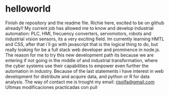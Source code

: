 # helloworld
Finish de repository and the readme file.
Richie here, excited to be on github already!!
My current job has allowed me to know and develop industrial automation: PLC, HMI, frecuency converters, servomotors, robots and industrial vision sensors, its a very exciting field.
Im currently learning HMTL and CSS, after that i´ll go with javascript that is the logical thing to do, but really looking for be a full stack web developer and prominence in node.js.
The reason for me to try this new development path its because we are entering if not going in the middle of and industrial transformation, where the cyber systems use their capabilities to empower even further the automation in industry.
Because of the last statements i have interest in web development for distribute and acquire data, and python or R for data analysis.
The way of contact me is trought my email: risolfa@gmail.com
Ultimas modificaciones practicadas con pull
